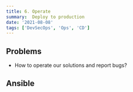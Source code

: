 ```yaml
---
title: 6. Operate
summary:  Deploy to production
date: '2021-08-08'
tags: ['DevSecOps', 'Ops', 'CD']
---
```


## Problems

- How to operate our solutions and report bugs?

## Ansible
